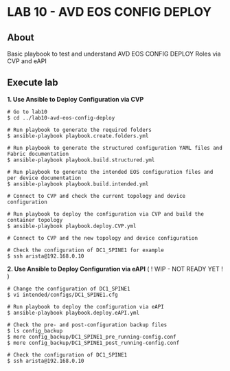 # LAB 10 - AVD EOS CONFIG DEPLOY

## About

Basic playbook to test and understand AVD EOS CONFIG DEPLOY Roles via CVP and eAPI

## Execute lab

__1. Use Ansible to Deploy Configuration via CVP__

```shell
# Go to lab10
$ cd ../lab10-avd-eos-config-deploy

# Run playbook to generate the required folders
$ ansible-playbook playbook.create.folders.yml

# Run playbook to generate the structured configuration YAML files and Fabric documentation
$ ansible-playbook playbook.build.structured.yml

# Run playbook to generate the intended EOS configuration files and per device documentation
$ ansible-playbook playbook.build.intended.yml

# Connect to CVP and check the current topology and device configuration

# Run playbook to deploy the configuration via CVP and build the container topology
$ ansible-playbook playbook.deploy.CVP.yml

# Connect to CVP and the new topology and device configuration

# Check the configuration of DC1_SPINE1 for example
$ ssh arista@192.168.0.10

```

__2. Use Ansible to Deploy Configuration via eAPI__ ( ! WIP - NOT READY YET ! )

```shell
# Change the configuration of DC1_SPINE1
$ vi intended/configs/DC1_SPINE1.cfg

# Run playbook to deploy the configuration via eAPI
$ ansible-playbook playbook.deploy.eAPI.yml

# Check the pre- and post-configuration backup files
$ ls config_backup
$ more config_backup/DC1_SPINE1_pre_running-config.conf
$ more config_backup/DC1_SPINE1_post_running-config.conf

# Check the configuration of DC1_SPINE1
$ ssh arista@192.168.0.10
```